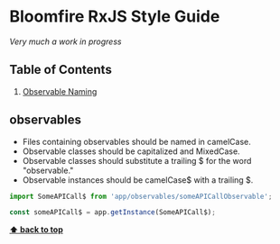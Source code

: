 # Bloomfire RxJS Style Guide

*Very much a work in progress*

## Table of Contents

  1. [Observable Naming](#observables)

## observables 

  - Files containing observables should be named in camelCase.
  - Observable classes should be capitalized and MixedCase.
  - Observable classes should substitute a trailing $ for the word "observable."
  - Observable instances should be camelCase$ with a trailing $.

  ```jsx
  import SomeAPICall$ from 'app/observables/someAPICallObservable';
  ````

  ```jsx
  const someAPICall$ = app.getInstance(SomeAPICall$);
  ```

**[⬆ back to top](#table-of-contents)**
